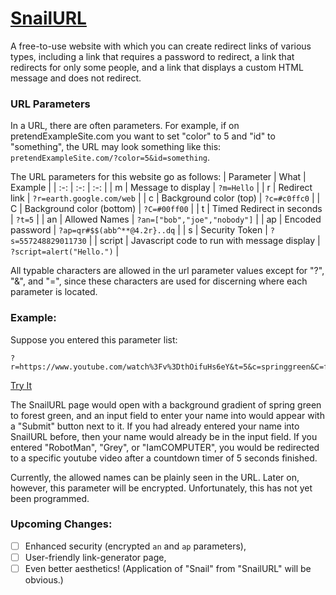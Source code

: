 # [SnailURL](https://wesleymcginn.github.io/SnailURL/home.html)
A free-to-use website with which you can create redirect links of various types, including a link that requires a password to redirect, a link that redirects for only some people, and a link that displays a custom HTML message and does not redirect.

### URL Parameters
In a URL, there are often parameters.  For example, if on pretendExampleSite.com you want to set "color" to 5 and "id" to "something", the URL may look something like this: `pretendExampleSite.com/?color=5&id=something`.

The URL parameters for this website go as follows:
| Parameter | What | Example |
| :-: | :-: | :-: |
| m | Message to display | `?m=Hello` |
| r | Redirect link | `?r=earth.google.com/web` |
| c | Background color (top) | `?c=#c0ffc0` |
| C | Background color (bottom) | `?C=#00ff00` |
| t | Timed Redirect in seconds | `?t=5` |
| an | Allowed Names | `?an=["bob","joe","nobody"]` |
| ap | Encoded password | `?ap=qr#$$(abb^**@4.2r}..dq` |
| s | Security Token | `?s=557248829011730` |
| script | Javascript code to run with message display | `?script=alert("Hello.")` |

All typable characters are allowed in the url parameter values except for "?", "&", and "=", since these characters are used for discerning where each parameter is located.

### Example:
Suppose you entered this parameter list:
```
?r=https://www.youtube.com/watch%3Fv%3DthOifuHs6eY&t=5&c=springgreen&C=forestgreen&s=557248829011730&an=%5B%22RobotMan%22%2C%22Grey%22%2C%22IamCOMPUTER%22%5D
```
[Try It](https://wesleymcginn.github.io/SnailURL/home.html?r=https://www.youtube.com/watch%3Fv%3DthOifuHs6eY&t=5&c=springgreen&C=forestgreen&s=557248829011730&an=%5B%22RobotMan%22%2C%22Grey%22%2C%22IamCOMPUTER%22%5D)

The SnailURL page would open with a background gradient of spring green to forest green, and an input field to enter your name into would appear with a "Submit" button next to it.  If you had already entered your name into SnailURL before, then your name would already be in the input field.  If you entered "RobotMan", "Grey", or "IamCOMPUTER", you would be redirected to a specific youtube video after a countdown timer of 5 seconds finished.

Currently, the allowed names can be plainly seen in the URL.  Later on, however, this parameter will be encrypted.  Unfortunately, this has not yet been programmed.

### Upcoming Changes:
 - [ ] Enhanced security (encrypted `an` and `ap` parameters),
 - [ ] User-friendly link-generator page,
 - [ ] Even better aesthetics!  (Application of "Snail" from "SnailURL" will be obvious.)
